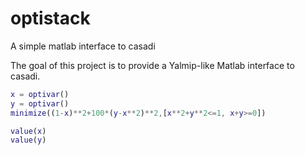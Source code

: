 # optistack
A simple matlab interface to casadi

The goal of this project is to provide a Yalmip-like Matlab interface to casadi.

```matlab
x = optivar()
y = optivar()
minimize((1-x)**2+100*(y-x**2)**2,[x**2+y**2<=1, x+y>=0])

value(x)
value(y)
```
